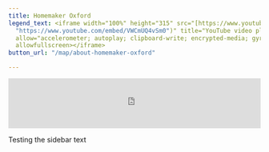 ```yaml
---
title: Homemaker Oxford
legend_text: <iframe width="100%" height="315" src="[https://www.youtube.com/embed/VWCmUQ4vSm0](https://www.youtube.com/embed/VWCmUQ4vSm0
  "https://www.youtube.com/embed/VWCmUQ4vSm0")" title="YouTube video player" frameborder="0"
  allow="accelerometer; autoplay; clipboard-write; encrypted-media; gyroscope; picture-in-picture"
  allowfullscreen></iframe>
button_url: "/map/about-homemaker-oxford"

---
```

<iframe width="100%" height="100" src="https://www.youtube.com/embed/VWCmUQ4vSm0" title="YouTube video player" frameborder="0" allow="accelerometer; autoplay; clipboard-write; encrypted-media; gyroscope; picture-in-picture" allowfullscreen></iframe>

Testing the sidebar text